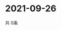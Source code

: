 # 2021-09-26
  共 0条

  <!-- BEGIN -->
  <!-- 最后更新时间Sun Sep 26 2021 17:08:25 GMT+0000 (Coordinated Universal Time) -->
  
  <!-- END -->
  
  